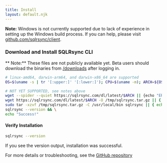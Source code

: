 ```yaml
---
title: Install
layout: default.njk
---
```


**Note:** Windows is not currently supported due to lack of experience in setting up the Windows build process. If you can help, please visit [github.com/sqlrsync/client](https://github.com/sqlrsync/client).

### Download and Install SQLRsync CLI

** Note:** These files are not publicly available yet. Beta users should download the binaries from [/downloads](https://sqlrsync.com/downloads) after logging in.

```sh
# linux-amd64, darwin-arm64, and darwin-x86_64 are supported
OS=$(uname -s | tr '[:upper:]' '[:lower:]'); CPU=$(uname -m); ARCH=${OS}-${CPU}

# NOT YET SUPPORTED, see notes above
wget --spider --quiet https://sqlrsync.com/dl/latest/$ARCH || {echo "ERROR: There doesn't appear to be a release for $ARCH"; exit 1;} && \
wget https://sqlrsync.com/dl/latest/$ARCH -O /tmp/sqlrsync.tar.gz || { echo "ERROR: Couldn't write to /tmp/"; exit 1; } && \
sudo tar -xzvf /tmp/sqlrsync.tar.gz -C /usr/local/bin sqlrsync || { echo "ERROR: Couldn't extract to /usr/local/bin"; exit 1; } && \
sqlrsync --version && \
echo "Success!"
```

#### Verify Installation

```sh
sqlrsync --version
```

If you see the version output, installation was successful.

For more details or troubleshooting, see the [GitHub repository](https://github.com/sqlrsync/client)
